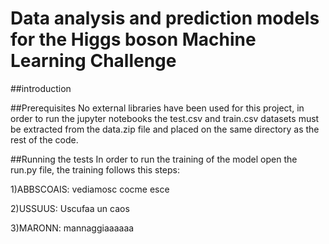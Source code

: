 # Data analysis and prediction models for the Higgs boson Machine Learning Challenge

##introduction

##Prerequisites
No external libraries have been used for this project, in order to run the jupyter notebooks the test.csv and train.csv datasets must be extracted 
from the data.zip file and placed on the same directory as the rest of the code.

##Running the tests
In order to run the training of the model open the run.py file, the training follows this steps:

1)ABBSCOAIS: vediamosc cocme esce

2)USSUUS: Uscufaa un caos

3)MARONN: mannaggiaaaaaa
